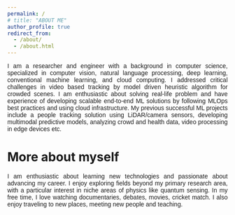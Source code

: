 ```yaml
---
permalink: /
# title: "ABOUT ME"
author_profile: true
redirect_from: 
  - /about/
  - /about.html
---
```


<p style="text-align: justify; font-family: Arial, sans-serif;">I am a researcher and engineer with a background in computer science, specialized in computer vision, natural language processing, deep learning, conventional machine learning, and cloud computing. I addressed critical challenges in video based tracking by model driven heuristic algorithm for crowded scenes. I am enthusiastic about solving real-life problem and have experience of developing scalable end-to-end ML solutions by following MLOps best practices and using cloud infrastructure. My previous successful ML projects include a people tracking solution using LiDAR/camera sensors, developing multimodal predictive models, analyzing crowd and health data, video processing in edge devices etc.
</p>

More about myself
======

<p style="text-align: justify; font-family: Arial, sans-serif;">I am enthusiastic about learning new technologies and passionate about advancing my career. I enjoy exploring fields beyond my primary research area, with a particular interest in niche areas of physics like quantum sensing. In my free time, I love watching documentaries, debates, movies, cricket match. I also enjoy traveling to new places, meeting new people and teaching.</p>